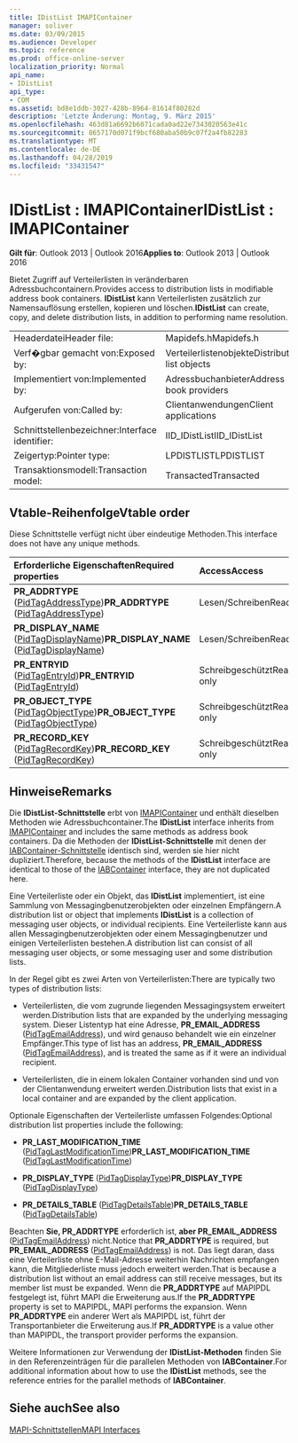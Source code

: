 ```yaml
---
title: IDistList IMAPIContainer
manager: soliver
ms.date: 03/09/2015
ms.audience: Developer
ms.topic: reference
ms.prod: office-online-server
localization_priority: Normal
api_name:
- IDistList
api_type:
- COM
ms.assetid: bd8e1ddb-3027-428b-8964-81614f80282d
description: 'Letzte Änderung: Montag, 9. März 2015'
ms.openlocfilehash: 463d81a6692b6071cada0ad22e7343020563e41c
ms.sourcegitcommit: 8657170d071f9bcf680aba50b9c07f2a4fb82283
ms.translationtype: MT
ms.contentlocale: de-DE
ms.lasthandoff: 04/28/2019
ms.locfileid: "33431547"
---
```

# <a name="idistlist--imapicontainer"></a><span data-ttu-id="3cb1f-103">IDistList : IMAPIContainer</span><span class="sxs-lookup"><span data-stu-id="3cb1f-103">IDistList : IMAPIContainer</span></span>

  
  
<span data-ttu-id="3cb1f-104">**Gilt für**: Outlook 2013 | Outlook 2016</span><span class="sxs-lookup"><span data-stu-id="3cb1f-104">**Applies to**: Outlook 2013 | Outlook 2016</span></span> 
  
<span data-ttu-id="3cb1f-105">Bietet Zugriff auf Verteilerlisten in veränderbaren Adressbuchcontainern.</span><span class="sxs-lookup"><span data-stu-id="3cb1f-105">Provides access to distribution lists in modifiable address book containers.</span></span> <span data-ttu-id="3cb1f-106">**IDistList** kann Verteilerlisten zusätzlich zur Namensauflösung erstellen, kopieren und löschen.</span><span class="sxs-lookup"><span data-stu-id="3cb1f-106">**IDistList** can create, copy, and delete distribution lists, in addition to performing name resolution.</span></span> 
  
|||
|:-----|:-----|
|<span data-ttu-id="3cb1f-107">Headerdatei</span><span class="sxs-lookup"><span data-stu-id="3cb1f-107">Header file:</span></span>  <br/> |<span data-ttu-id="3cb1f-108">Mapidefs.h</span><span class="sxs-lookup"><span data-stu-id="3cb1f-108">Mapidefs.h</span></span>  <br/> |
|<span data-ttu-id="3cb1f-109">Verf�gbar gemacht von:</span><span class="sxs-lookup"><span data-stu-id="3cb1f-109">Exposed by:</span></span>  <br/> |<span data-ttu-id="3cb1f-110">Verteilerlistenobjekte</span><span class="sxs-lookup"><span data-stu-id="3cb1f-110">Distribution list objects</span></span>  <br/> |
|<span data-ttu-id="3cb1f-111">Implementiert von:</span><span class="sxs-lookup"><span data-stu-id="3cb1f-111">Implemented by:</span></span>  <br/> |<span data-ttu-id="3cb1f-112">Adressbuchanbieter</span><span class="sxs-lookup"><span data-stu-id="3cb1f-112">Address book providers</span></span>  <br/> |
|<span data-ttu-id="3cb1f-113">Aufgerufen von:</span><span class="sxs-lookup"><span data-stu-id="3cb1f-113">Called by:</span></span>  <br/> |<span data-ttu-id="3cb1f-114">Clientanwendungen</span><span class="sxs-lookup"><span data-stu-id="3cb1f-114">Client applications</span></span>  <br/> |
|<span data-ttu-id="3cb1f-115">Schnittstellenbezeichner:</span><span class="sxs-lookup"><span data-stu-id="3cb1f-115">Interface identifier:</span></span>  <br/> |<span data-ttu-id="3cb1f-116">IID_IDistList</span><span class="sxs-lookup"><span data-stu-id="3cb1f-116">IID_IDistList</span></span>  <br/> |
|<span data-ttu-id="3cb1f-117">Zeigertyp:</span><span class="sxs-lookup"><span data-stu-id="3cb1f-117">Pointer type:</span></span>  <br/> |<span data-ttu-id="3cb1f-118">LPDISTLIST</span><span class="sxs-lookup"><span data-stu-id="3cb1f-118">LPDISTLIST</span></span>  <br/> |
|<span data-ttu-id="3cb1f-119">Transaktionsmodell:</span><span class="sxs-lookup"><span data-stu-id="3cb1f-119">Transaction model:</span></span>  <br/> |<span data-ttu-id="3cb1f-120">Transacted</span><span class="sxs-lookup"><span data-stu-id="3cb1f-120">Transacted</span></span>  <br/> |
   
## <a name="vtable-order"></a><span data-ttu-id="3cb1f-121">Vtable-Reihenfolge</span><span class="sxs-lookup"><span data-stu-id="3cb1f-121">Vtable order</span></span>

<span data-ttu-id="3cb1f-122">Diese Schnittstelle verfügt nicht über eindeutige Methoden.</span><span class="sxs-lookup"><span data-stu-id="3cb1f-122">This interface does not have any unique methods.</span></span>
  
|<span data-ttu-id="3cb1f-123">**Erforderliche Eigenschaften**</span><span class="sxs-lookup"><span data-stu-id="3cb1f-123">**Required properties**</span></span>|<span data-ttu-id="3cb1f-124">**Access**</span><span class="sxs-lookup"><span data-stu-id="3cb1f-124">**Access**</span></span>|
|:-----|:-----|
|<span data-ttu-id="3cb1f-125">**PR_ADDRTYPE** ([PidTagAddressType](pidtagaddresstype-canonical-property.md))</span><span class="sxs-lookup"><span data-stu-id="3cb1f-125">**PR_ADDRTYPE** ([PidTagAddressType](pidtagaddresstype-canonical-property.md))</span></span>  <br/> |<span data-ttu-id="3cb1f-126">Lesen/Schreiben</span><span class="sxs-lookup"><span data-stu-id="3cb1f-126">Read/write</span></span>  <br/> |
|<span data-ttu-id="3cb1f-127">**PR_DISPLAY_NAME** ([PidTagDisplayName](pidtagdisplayname-canonical-property.md))</span><span class="sxs-lookup"><span data-stu-id="3cb1f-127">**PR_DISPLAY_NAME** ([PidTagDisplayName](pidtagdisplayname-canonical-property.md))</span></span>  <br/> |<span data-ttu-id="3cb1f-128">Lesen/Schreiben</span><span class="sxs-lookup"><span data-stu-id="3cb1f-128">Read/write</span></span>  <br/> |
|<span data-ttu-id="3cb1f-129">**PR_ENTRYID** ([PidTagEntryId](pidtagentryid-canonical-property.md))</span><span class="sxs-lookup"><span data-stu-id="3cb1f-129">**PR_ENTRYID** ([PidTagEntryId](pidtagentryid-canonical-property.md))</span></span>  <br/> |<span data-ttu-id="3cb1f-130">Schreibgeschützt</span><span class="sxs-lookup"><span data-stu-id="3cb1f-130">Read-only</span></span>  <br/> |
|<span data-ttu-id="3cb1f-131">**PR_OBJECT_TYPE** ([PidTagObjectType](pidtagobjecttype-canonical-property.md))</span><span class="sxs-lookup"><span data-stu-id="3cb1f-131">**PR_OBJECT_TYPE** ([PidTagObjectType](pidtagobjecttype-canonical-property.md))</span></span>  <br/> |<span data-ttu-id="3cb1f-132">Schreibgeschützt</span><span class="sxs-lookup"><span data-stu-id="3cb1f-132">Read-only</span></span>  <br/> |
|<span data-ttu-id="3cb1f-133">**PR_RECORD_KEY** ([PidTagRecordKey](pidtagrecordkey-canonical-property.md))</span><span class="sxs-lookup"><span data-stu-id="3cb1f-133">**PR_RECORD_KEY** ([PidTagRecordKey](pidtagrecordkey-canonical-property.md))</span></span>  <br/> |<span data-ttu-id="3cb1f-134">Schreibgeschützt</span><span class="sxs-lookup"><span data-stu-id="3cb1f-134">Read-only</span></span>  <br/> |
   
## <a name="remarks"></a><span data-ttu-id="3cb1f-135">Hinweise</span><span class="sxs-lookup"><span data-stu-id="3cb1f-135">Remarks</span></span>

<span data-ttu-id="3cb1f-136">Die **IDistList-Schnittstelle** erbt von [IMAPIContainer](imapicontainerimapiprop.md) und enthält dieselben Methoden wie Adressbuchcontainer.</span><span class="sxs-lookup"><span data-stu-id="3cb1f-136">The **IDistList** interface inherits from [IMAPIContainer](imapicontainerimapiprop.md) and includes the same methods as address book containers.</span></span> <span data-ttu-id="3cb1f-137">Da die Methoden der **IDistList-Schnittstelle** mit denen der [IABContainer-Schnittstelle](iabcontainerimapicontainer.md) identisch sind, werden sie hier nicht dupliziert.</span><span class="sxs-lookup"><span data-stu-id="3cb1f-137">Therefore, because the methods of the **IDistList** interface are identical to those of the [IABContainer](iabcontainerimapicontainer.md) interface, they are not duplicated here.</span></span> 
  
<span data-ttu-id="3cb1f-138">Eine Verteilerliste oder ein Objekt, das **IDistList** implementiert, ist eine Sammlung von Messagingbenutzerobjekten oder einzelnen Empfängern.</span><span class="sxs-lookup"><span data-stu-id="3cb1f-138">A distribution list or object that implements **IDistList** is a collection of messaging user objects, or individual recipients.</span></span> <span data-ttu-id="3cb1f-139">Eine Verteilerliste kann aus allen Messagingbenutzerobjekten oder einem Messagingbenutzer und einigen Verteilerlisten bestehen.</span><span class="sxs-lookup"><span data-stu-id="3cb1f-139">A distribution list can consist of all messaging user objects, or some messaging user and some distribution lists.</span></span> 
  
<span data-ttu-id="3cb1f-140">In der Regel gibt es zwei Arten von Verteilerlisten:</span><span class="sxs-lookup"><span data-stu-id="3cb1f-140">There are typically two types of distribution lists:</span></span>
  
- <span data-ttu-id="3cb1f-141">Verteilerlisten, die vom zugrunde liegenden Messagingsystem erweitert werden.</span><span class="sxs-lookup"><span data-stu-id="3cb1f-141">Distribution lists that are expanded by the underlying messaging system.</span></span> <span data-ttu-id="3cb1f-142">Dieser Listentyp hat eine Adresse, **PR_EMAIL_ADDRESS** ([PidTagEmailAddress](pidtagemailaddress-canonical-property.md)), und wird genauso behandelt wie ein einzelner Empfänger.</span><span class="sxs-lookup"><span data-stu-id="3cb1f-142">This type of list has an address, **PR_EMAIL_ADDRESS** ([PidTagEmailAddress](pidtagemailaddress-canonical-property.md)), and is treated the same as if it were an individual recipient.</span></span> 
    
- <span data-ttu-id="3cb1f-143">Verteilerlisten, die in einem lokalen Container vorhanden sind und von der Clientanwendung erweitert werden.</span><span class="sxs-lookup"><span data-stu-id="3cb1f-143">Distribution lists that exist in a local container and are expanded by the client application.</span></span>
    
<span data-ttu-id="3cb1f-144">Optionale Eigenschaften der Verteilerliste umfassen Folgendes:</span><span class="sxs-lookup"><span data-stu-id="3cb1f-144">Optional distribution list properties include the following:</span></span>
  
- <span data-ttu-id="3cb1f-145">**PR_LAST_MODIFICATION_TIME** ([PidTagLastModificationTime](pidtaglastmodificationtime-canonical-property.md))</span><span class="sxs-lookup"><span data-stu-id="3cb1f-145">**PR_LAST_MODIFICATION_TIME** ([PidTagLastModificationTime](pidtaglastmodificationtime-canonical-property.md))</span></span>
    
- <span data-ttu-id="3cb1f-146">**PR_DISPLAY_TYPE** ([PidTagDisplayType](pidtagdisplaytype-canonical-property.md))</span><span class="sxs-lookup"><span data-stu-id="3cb1f-146">**PR_DISPLAY_TYPE** ([PidTagDisplayType](pidtagdisplaytype-canonical-property.md))</span></span> 
    
- <span data-ttu-id="3cb1f-147">**PR_DETAILS_TABLE** ([PidTagDetailsTable](pidtagdetailstable-canonical-property.md))</span><span class="sxs-lookup"><span data-stu-id="3cb1f-147">**PR_DETAILS_TABLE** ([PidTagDetailsTable](pidtagdetailstable-canonical-property.md))</span></span> 
    
<span data-ttu-id="3cb1f-148">Beachten **Sie, PR_ADDRTYPE** erforderlich ist, **aber PR_EMAIL_ADDRESS** ([PidTagEmailAddress](pidtagemailaddress-canonical-property.md)) nicht.</span><span class="sxs-lookup"><span data-stu-id="3cb1f-148">Notice that **PR_ADDRTYPE** is required, but **PR_EMAIL_ADDRESS** ([PidTagEmailAddress](pidtagemailaddress-canonical-property.md)) is not.</span></span> <span data-ttu-id="3cb1f-149">Das liegt daran, dass eine Verteilerliste ohne E-Mail-Adresse weiterhin Nachrichten empfangen kann, die Mitgliederliste muss jedoch erweitert werden.</span><span class="sxs-lookup"><span data-stu-id="3cb1f-149">That is because a distribution list without an email address can still receive messages, but its member list must be expanded.</span></span> <span data-ttu-id="3cb1f-150">Wenn die **PR_ADDRTYPE** auf MAPIPDL festgelegt ist, führt MAPI die Erweiterung aus.</span><span class="sxs-lookup"><span data-stu-id="3cb1f-150">If the **PR_ADDRTYPE** property is set to MAPIPDL, MAPI performs the expansion.</span></span> <span data-ttu-id="3cb1f-151">Wenn **PR_ADDRTYPE** ein anderer Wert als MAPIPDL ist, führt der Transportanbieter die Erweiterung aus.</span><span class="sxs-lookup"><span data-stu-id="3cb1f-151">If **PR_ADDRTYPE** is a value other than MAPIPDL, the transport provider performs the expansion.</span></span> 
  
<span data-ttu-id="3cb1f-152">Weitere Informationen zur Verwendung der **IDistList-Methoden** finden Sie in den Referenzeinträgen für die parallelen Methoden von **IABContainer**.</span><span class="sxs-lookup"><span data-stu-id="3cb1f-152">For additional information about how to use the **IDistList** methods, see the reference entries for the parallel methods of **IABContainer**.</span></span>
  
## <a name="see-also"></a><span data-ttu-id="3cb1f-153">Siehe auch</span><span class="sxs-lookup"><span data-stu-id="3cb1f-153">See also</span></span>



[<span data-ttu-id="3cb1f-154">MAPI-Schnittstellen</span><span class="sxs-lookup"><span data-stu-id="3cb1f-154">MAPI Interfaces</span></span>](mapi-interfaces.md)

